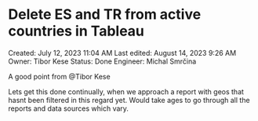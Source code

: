 # Delete ES and TR from active countries in Tableau

Created: July 12, 2023 11:04 AM
Last edited: August 14, 2023 9:26 AM
Owner: Tibor Kese
Status: Done
Engineer: Michal Smrčina

A good point from @Tibor Kese 

Lets get this done continually, when we approach a report with geos that hasnt been filtered in this regard yet. Would take ages to go through all the reports and data sources which vary.